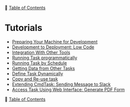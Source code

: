 🔖 [Table of Contents](../README.md)

# Tutorials

- [Preparing Your Machine for Development](preparing-your-machine-for-development.md)
- [Development to Deployment: Low Code](development-to-deployment-low-code.md)
- [Integration With Other Tools](integration-with-other-tools.md)
- [Running Task programmatically](running-task-programmatically.md)
- [Running Task by Schedule](running-task-by-schedule.md)
- [Getting Data from Other Tasks](getting-data-from-other-tasks.md)
- [Define Task Dynamically](define-task-dynamically.md)
- [Copy and Re-use task](copy-and-reuse-task.md)
- [Extending CmdTask: Sending Message to Slack](extending-cmd-task.md)
- [Access Task Using Web Interface: Generate PDF Form](accessing-task-using-web-interface.md)

🔖 [Table of Contents](../README.md)
